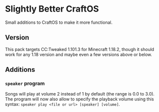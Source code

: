 # Slightly Better CraftOS
Small additions to CraftOS to make it more functional.

## Version
This pack targets CC:Tweaked 1.101.3 for Minecraft 1.18.2, though it should work for any 1.18 version and maybe even a few versions above or below.

## Additions
### `speaker` program
Songs will play at volume 2 instead of 1 by default (the range is 0.0 to 3.0). <br/>
The program will now also allow to specify the playback volume using this syntax: `speaker play <file or url> [speaker] [volume]`.